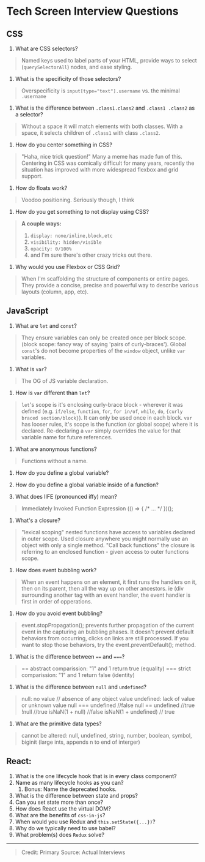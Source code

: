 # Tech Screen Interview Questions

## CSS

1. What are CSS selectors?

> Named keys used to label parts of your HTML, provide ways to select (`querySelectorAll`) nodes, and ease styling.

1. What is the specificity of those selectors?

> Overspecificity is `input[type="text"].username` vs. the minimal `.username`

1. What is the difference between `.class1.class2` and `.class1 .class2` as a selector?

> Without a space it will match elements with both classes.
> With a space, it selects children of `.class1` with class `.class2`. 

1. How do you center something in CSS?

> "Haha, nice trick question!" Many a meme has made fun of this. 
> Centering in CSS was comically difficult for many years, recently the situation has improved with more widespread flexbox and grid support.

1. How do floats work?

> Voodoo positioning. Seriously though, I think 

1. How do you get something to not display using CSS?

> **A couple ways:**
> 1. `display: none/inline,block,etc`
> 1. `visibility: hidden/visible`
> 1. `opacity: 0/100%`
> 1. and I'm sure there's other crazy tricks out there.

1. Why would you use Flexbox or CSS Grid?

> When I'm scaffolding the structure of components or entire pages. They provide a concise, precise and powerful way to describe various layouts (column, app, etc).

## JavaScript

1. What are `let` and `const`?
> They ensure variables can only be created once per block scope. (block scope: fancy way of saying 'pairs of curly-braces'). 
> Global `const`'s do not become properties of the `window` object, unlike `var` variables. 

1. What is `var`?
> The OG of JS variable declaration.

1. How is `var` different than `let`?
>  `let`'s scope is it's enclosing curly-brace block - wherever it was defined (e.g. `if/else`, `function`, `for`, `for in/of`, `while`, `do`, `{curly braced section/block}`). It can only be used once in each block.
> `var` has looser rules, it's scope is the function (or global scope) where it is declared. Re-declaring a `var` simply overrides the value for that variable name for future references.

1. What are anonymous functions?
> Functions without a name.

1. How do you define a global variable?
1. How do you define a global variable inside of a function?

1. What does IIFE (pronounced iffy) mean?
> Immediately Invoked Function Expression (() => {
  /* ... */
})();

1. What's a closure? 
> "lexical scoping" nested functions have access to variables declared in outer scope. Used closure anywhere you might normally use an object with only a single method. "Call back functions" the closure is referring to an enclosed function - given access to outer functions scope. 

1. How does event bubbling work?
> When an event happens on an element, it first runs the handlers on it, then on its parent, then all the way up on other ancestors. ie (div surrounding another tag with an event handler, the event handler is first in order of opperations. 

1. How do you avoid event bubbling?
> event.stopPropagation(); prevents further propagation of the current event in the capturing an bubbling phases. It doesn't prevent default behaviors from occurring, clicks on links are still processed. If you want to stop those behaviors, try the event.preventDefault(); method. 

1. What is the difference between `==` and `===`?
> == abstract comparission: "1" and 1 return true (equality)
> === strict comparission: "1" and 1 return false (identity) 
 
1. What is the difference between `null` and `undefined`?
> null: no value // absence of any object value 
> undefined: lack of value or unknown value 
> null === undefined //false 
> null == undefined //true 
> !null //true 
> isNaN(1 + null) //false 
> isNaN(1 + undefined) // true 

1. What are the primitive data types? 
> cannot be altered: null, undefined, string, number, boolean, symbol, biginit (large ints, appends n to end of interger)  

## React:

1. What is the one lifecycle hook that is in every class component?
1. Name as many lifecycle hooks as you can?
    1. Bonus: Name the deprecated hooks.
1. What is the difference between state and props?
1. Can you set state more than once?
1. How does React use the virtual DOM?
1. What are the benefits of `css-in-js`?
1. When would you use Redux and `this.setState({...})`?
1. Why do we typically need to use babel?
1. What problem(s) does `Redux` solve?


---------------

> Credit: Primary Source: Actual Interviews

